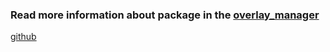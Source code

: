 ### Read more information about package in the [overlay_manager](https://pub.dev/packages/overlay_manager)

[github](https://github.com/sonnts996/overlay_manager)